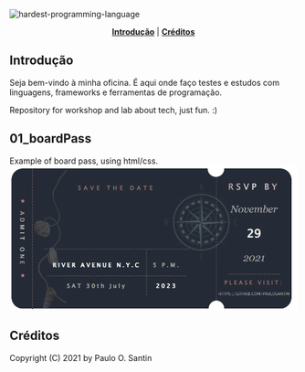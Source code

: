 ![hardest-programming-language](https://ada.vc/wp-content/uploads/2019/04/IMG_0732-1000x707.jpg)


<p align="center">
<b><a href="#introdução">Introdução</a></b>
|
<b><a href="#créditos">Créditos</a></b>
</p>

## Introdução

Seja bem-vindo à minha oficina. É aqui onde faço testes e estudos com linguagens, frameworks e ferramentas de programação.

Repository for workshop and lab about tech, just fun. :)

## 01_boardPass
Example of board pass, using html/css.
![hardest-programming-language](https://github.com/pauloSantin/workshop/blob/main/01_boardPass/imgs/boardPassExample.png)

## Créditos

Copyright (C) 2021 by Paulo O. Santin



